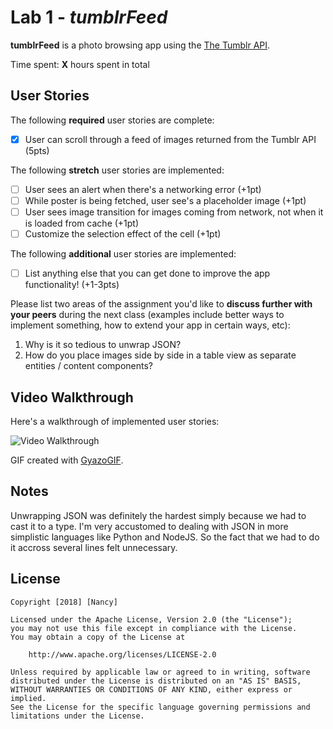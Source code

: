 # Lab 1 - *tumblrFeed*

**tumblrFeed** is a photo browsing app using the [The Tumblr API](https://www.tumblr.com/docs/en/api/v2#posts).

Time spent: **X** hours spent in total

## User Stories

The following **required** user stories are complete:

- [x] User can scroll through a feed of images returned from the Tumblr API (5pts)

The following **stretch** user stories are implemented:

- [ ] User sees an alert when there's a networking error (+1pt)
- [ ] While poster is being fetched, user see's a placeholder image (+1pt)
- [ ] User sees image transition for images coming from network, not when it is loaded from cache (+1pt)
- [ ] Customize the selection effect of the cell (+1pt)

The following **additional** user stories are implemented:

- [ ] List anything else that you can get done to improve the app functionality! (+1-3pts)

Please list two areas of the assignment you'd like to **discuss further with your peers** during the next class (examples include better ways to implement something, how to extend your app in certain ways, etc):

1. Why is it so tedious to unwrap JSON?
2. How do you place images side by side in a table view as separate entities / content components?

## Video Walkthrough

Here's a walkthrough of implemented user stories:

<img src='https://i.gyazo.com/d1d93e0012767b9989afee95ff54f357.gif' title='Video Walkthrough' width='' alt='Video Walkthrough' />

GIF created with [GyazoGIF](https://gyazo.en.softonic.com/).

## Notes
Unwrapping JSON was definitely the hardest simply because we had to cast it to a type. I'm very accustomed to dealing with JSON in more simplistic languages like Python and NodeJS. So the fact that we had to do it accross several lines felt unnecessary. 

## License

    Copyright [2018] [Nancy]

    Licensed under the Apache License, Version 2.0 (the "License");
    you may not use this file except in compliance with the License.
    You may obtain a copy of the License at

        http://www.apache.org/licenses/LICENSE-2.0

    Unless required by applicable law or agreed to in writing, software
    distributed under the License is distributed on an "AS IS" BASIS,
    WITHOUT WARRANTIES OR CONDITIONS OF ANY KIND, either express or implied.
    See the License for the specific language governing permissions and
    limitations under the License.
